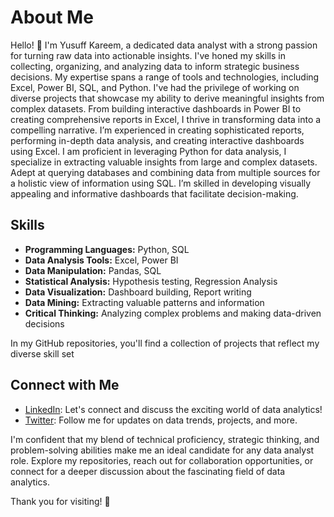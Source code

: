 # About Me
Hello! 👋 I'm Yusuff Kareem, a dedicated data analyst with a strong passion for turning raw data into actionable insights. I've honed my skills in collecting, organizing, and analyzing data to inform strategic business decisions. My expertise spans a range of tools and technologies, including Excel, Power BI, SQL, and Python.
I've had the privilege of working on diverse projects that showcase my ability to derive meaningful insights from complex datasets. From building interactive dashboards in Power BI to creating comprehensive reports in Excel, I thrive in transforming data into a compelling narrative.
I’m experienced in creating sophisticated reports, performing in-depth data analysis, and creating interactive dashboards using Excel. I am proficient in leveraging Python for data analysis, I specialize in extracting valuable insights from large and complex datasets. Adept at querying databases and combining data from multiple sources for a holistic view of information using SQL. I’m skilled in developing visually appealing and informative dashboards that facilitate decision-making.
## Skills
- **Programming Languages:** Python, SQL
- **Data Analysis Tools:** Excel, Power BI
- **Data Manipulation:** Pandas, SQL
- **Statistical Analysis:** Hypothesis testing, Regression Analysis
- **Data Visualization:** Dashboard building, Report writing
- **Data Mining:** Extracting valuable patterns and information
- **Critical Thinking:** Analyzing complex problems and making data-driven decisions

In my GitHub repositories, you'll find a collection of projects that reflect my diverse skill set

## Connect with Me
- [LinkedIn](https://www.linkedin.com/in/yolk-sch): Let's connect and discuss the exciting world of data analytics!
- [Twitter](https://twitter.com/its___ysf): Follow me for updates on data trends, projects, and more.

I'm confident that my blend of technical proficiency, strategic thinking, and problem-solving abilities make me an ideal candidate for any data analyst role. Explore my repositories, reach out for collaboration opportunities, or connect for a deeper discussion about the fascinating field of data analytics.

Thank you for visiting! 🚀



